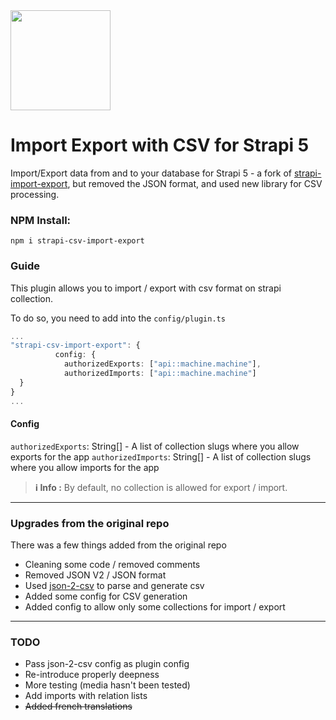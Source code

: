 <img width="160" src="https://storage.googleapis.com/xevlabs-website-cms/strapi/Logo_white_f68427f47e/Logo_white_f68427f47e.png"/>

# Import Export with CSV for Strapi 5
Import/Export data from and to your database for Strapi 5 - a fork of [strapi-import-export](https://github.com/Prototypr/strapi-import-export?tab=readme-ov-file), but removed the JSON format, and used new library for CSV processing.

### NPM Install:
`npm i strapi-csv-import-export`

### Guide

This plugin allows you to import / export with csv format on strapi collection.

To do so, you need to add into the `config/plugin.ts`

```typescript
...
"strapi-csv-import-export": {
          config: {
            authorizedExports: ["api::machine.machine"],
            authorizedImports: ["api::machine.machine"]
  }
}
...
```

#### Config
`authorizedExports`: String[] - A list of collection slugs where you allow exports for the app
`authorizedImports`: String[] - A list of collection slugs where you allow imports for the app

> **ℹ️ Info :** By default, no collection is allowed for export / import.
---

### Upgrades from the original repo
There was a few things added from the original repo
- Cleaning some code / removed comments
- Removed JSON V2 / JSON format
- Used [json-2-csv](ttps://github.com/mrodrig/json-2-csv) to parse and generate csv
- Added some config for CSV generation
- Added config to allow only some collections for import / export

---
### TODO

- Pass json-2-csv config as plugin config
- Re-introduce properly deepness
- More testing (media hasn't been tested)
- Add imports with relation lists
- ~~Added french translations~~
